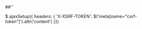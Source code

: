 ##'<meta name="csrf-token" content="{{ csrf_token() }}">'

$.ajaxSetup({
headers: {
    'X-XSRF-TOKEN': $('meta[name="csrf-token"]').attr('content')
}})
